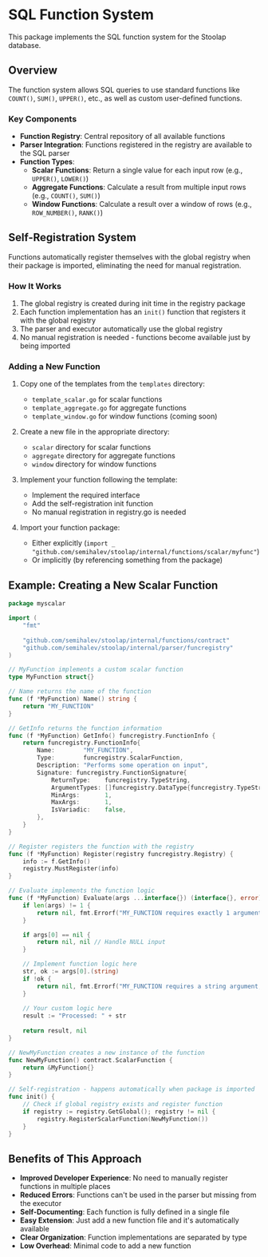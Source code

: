 # SQL Function System

This package implements the SQL function system for the Stoolap database.

## Overview

The function system allows SQL queries to use standard functions like `COUNT()`, `SUM()`, `UPPER()`, etc., as well as custom user-defined functions.

### Key Components

- **Function Registry**: Central repository of all available functions
- **Parser Integration**: Functions registered in the registry are available to the SQL parser
- **Function Types**: 
  - **Scalar Functions**: Return a single value for each input row (e.g., `UPPER()`, `LOWER()`)
  - **Aggregate Functions**: Calculate a result from multiple input rows (e.g., `COUNT()`, `SUM()`)
  - **Window Functions**: Calculate a result over a window of rows (e.g., `ROW_NUMBER()`, `RANK()`)

## Self-Registration System

Functions automatically register themselves with the global registry when their package is imported, eliminating the need for manual registration.

### How It Works

1. The global registry is created during init time in the registry package
2. Each function implementation has an `init()` function that registers it with the global registry
3. The parser and executor automatically use the global registry
4. No manual registration is needed - functions become available just by being imported

### Adding a New Function

1. Copy one of the templates from the `templates` directory:
   - `template_scalar.go` for scalar functions
   - `template_aggregate.go` for aggregate functions
   - `template_window.go` for window functions (coming soon)
   
2. Create a new file in the appropriate directory:
   - `scalar` directory for scalar functions
   - `aggregate` directory for aggregate functions
   - `window` directory for window functions
   
3. Implement your function following the template:
   - Implement the required interface
   - Add the self-registration init function
   - No manual registration in registry.go is needed

4. Import your function package:
   - Either explicitly (`import _ "github.com/semihalev/stoolap/internal/functions/scalar/myfunc"`)
   - Or implicitly (by referencing something from the package)

## Example: Creating a New Scalar Function

```go
package myscalar

import (
	"fmt"
	
	"github.com/semihalev/stoolap/internal/functions/contract"
	"github.com/semihalev/stoolap/internal/parser/funcregistry"
)

// MyFunction implements a custom scalar function
type MyFunction struct{}

// Name returns the name of the function
func (f *MyFunction) Name() string {
	return "MY_FUNCTION"
}

// GetInfo returns the function information
func (f *MyFunction) GetInfo() funcregistry.FunctionInfo {
	return funcregistry.FunctionInfo{
		Name:        "MY_FUNCTION",
		Type:        funcregistry.ScalarFunction,
		Description: "Performs some operation on input",
		Signature: funcregistry.FunctionSignature{
			ReturnType:    funcregistry.TypeString,
			ArgumentTypes: []funcregistry.DataType{funcregistry.TypeString},
			MinArgs:       1,
			MaxArgs:       1,
			IsVariadic:    false,
		},
	}
}

// Register registers the function with the registry
func (f *MyFunction) Register(registry funcregistry.Registry) {
	info := f.GetInfo()
	registry.MustRegister(info)
}

// Evaluate implements the function logic
func (f *MyFunction) Evaluate(args ...interface{}) (interface{}, error) {
	if len(args) != 1 {
		return nil, fmt.Errorf("MY_FUNCTION requires exactly 1 argument, got %d", len(args))
	}

	if args[0] == nil {
		return nil, nil // Handle NULL input
	}

	// Implement function logic here
	str, ok := args[0].(string)
	if !ok {
		return nil, fmt.Errorf("MY_FUNCTION requires a string argument, got %T", args[0])
	}
	
	// Your custom logic here
	result := "Processed: " + str
	
	return result, nil
}

// NewMyFunction creates a new instance of the function
func NewMyFunction() contract.ScalarFunction {
	return &MyFunction{}
}

// Self-registration - happens automatically when package is imported
func init() {
	// Check if global registry exists and register function
	if registry := registry.GetGlobal(); registry != nil {
		registry.RegisterScalarFunction(NewMyFunction())
	}
}
```

## Benefits of This Approach

- **Improved Developer Experience**: No need to manually register functions in multiple places
- **Reduced Errors**: Functions can't be used in the parser but missing from the executor
- **Self-Documenting**: Each function is fully defined in a single file
- **Easy Extension**: Just add a new function file and it's automatically available
- **Clear Organization**: Function implementations are separated by type
- **Low Overhead**: Minimal code to add a new function